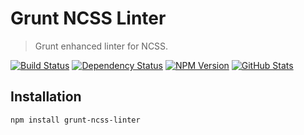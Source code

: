 Grunt NCSS Linter
=================

> Grunt enhanced linter for NCSS.

[![Build Status](https://img.shields.io/travis/redaxmedia/grunt-ncss-linter.svg)](https://travis-ci.org/redaxmedia/grunt-ncss-linter)
[![Dependency Status](https://gemnasium.com/badges/github.com/redaxmedia/grunt-ncss-linter.svg)](https://gemnasium.com/github.com/redaxmedia/grunt-ncss-linter)
[![NPM Version](https://img.shields.io/npm/v/grunt-ncss-linter.svg)](https://www.npmjs.com/package/grunt-ncss-linter)
[![GitHub Stats](https://img.shields.io/badge/github-stats-ff5500.svg)](http://githubstats.com/redaxmedia/grunt-ncss-linter)


Installation
------------

```
npm install grunt-ncss-linter
```
